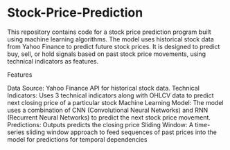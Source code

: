 # Stock-Price-Prediction
This repository contains code for a stock price prediction program built using machine learning algorithms. The model uses historical stock data from Yahoo Finance to predict future stock prices. It is designed to predict buy, sell, or hold signals based on past stock price movements, using technical indicators as features.

Features

Data Source: Yahoo Finance API for historical stock data.
Technical Indicators: Uses 3 technical indicators along with OHLCV data to predict next closing price of a particular stock
Machine Learning Model: The model uses a combination of CNN (Convolutional Neural Networks) and RNN (Recurrent Neural Networks) to predict the next stock price movement.
Predictions: Outputs predicts the closing price
Sliding Window: A time-series sliding window approach to feed sequences of past prices into the model for predictions for temporal dependencies
